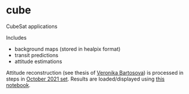 # cube
CubeSat applications

Includes
- background maps (stored in healpix format)
- transit predictions
- attitude estimations

Attitude reconstruction (see thesis of [Veronika Bartosova](https://is.muni.cz/th/mop9h/?fakulta=1431;obdobi=8367)) is processed 
in steps in [October 2021 set](Attitude_october_update.ipynb). Results are loaded/displayed using [this notebook](Attitude_computed.ipynb).